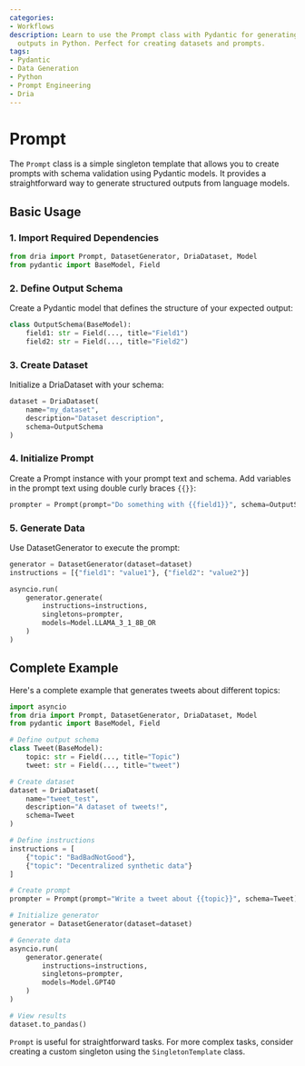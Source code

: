 ```yaml
---
categories:
- Workflows
description: Learn to use the Prompt class with Pydantic for generating structured
  outputs in Python. Perfect for creating datasets and prompts.
tags:
- Pydantic
- Data Generation
- Python
- Prompt Engineering
- Dria
---
```


# Prompt

The `Prompt` class is a simple singleton template that allows you to create prompts with schema validation using Pydantic models. It provides a straightforward way to generate structured outputs from language models.

## Basic Usage

### 1. Import Required Dependencies
```python
from dria import Prompt, DatasetGenerator, DriaDataset, Model
from pydantic import BaseModel, Field
```

### 2. Define Output Schema
Create a Pydantic model that defines the structure of your expected output:

```python
class OutputSchema(BaseModel):
    field1: str = Field(..., title="Field1")
    field2: str = Field(..., title="Field2")
```

### 3. Create Dataset
Initialize a DriaDataset with your schema:

```python
dataset = DriaDataset(
    name="my_dataset",
    description="Dataset description",
    schema=OutputSchema
)
```

### 4. Initialize Prompt
Create a Prompt instance with your prompt text and schema. Add variables in the prompt text using double curly braces `{{}}`:

```python
prompter = Prompt(prompt="Do something with {{field1}}", schema=OutputSchema)
```

### 5. Generate Data
Use DatasetGenerator to execute the prompt:

```python
generator = DatasetGenerator(dataset=dataset)
instructions = [{"field1": "value1"}, {"field2": "value2"}]

asyncio.run(
    generator.generate(
        instructions=instructions,
        singletons=prompter,
        models=Model.LLAMA_3_1_8B_OR
    )
)
```

## Complete Example

Here's a complete example that generates tweets about different topics:

```python
import asyncio
from dria import Prompt, DatasetGenerator, DriaDataset, Model
from pydantic import BaseModel, Field

# Define output schema
class Tweet(BaseModel):
    topic: str = Field(..., title="Topic")
    tweet: str = Field(..., title="tweet")

# Create dataset
dataset = DriaDataset(
    name="tweet_test",
    description="A dataset of tweets!",
    schema=Tweet
)

# Define instructions
instructions = [
    {"topic": "BadBadNotGood"},
    {"topic": "Decentralized synthetic data"}
]

# Create prompt
prompter = Prompt(prompt="Write a tweet about {{topic}}", schema=Tweet)

# Initialize generator
generator = DatasetGenerator(dataset=dataset)

# Generate data
asyncio.run(
    generator.generate(
        instructions=instructions,
        singletons=prompter,
        models=Model.GPT4O
    )
)

# View results
dataset.to_pandas()
```

`Prompt` is useful for straightforward tasks. For more complex tasks, consider creating a custom singleton using the `SingletonTemplate` class.